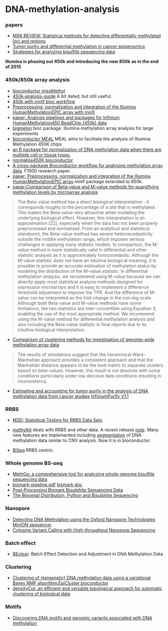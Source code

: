 # DNA-methylation-analysis


### papers
* [MINI REVIEW: Statistical methods for detecting differentially methylated loci and regions](http://biorxiv.org/content/biorxiv/early/2014/07/15/007120.full.pdf)
* [Tumor purity and differential methylation in cancer epigenomics](http://bfg.oxfordjournals.org/content/early/2016/05/18/bfgp.elw016.long)
* [Strategies for analyzing bisulfite sequencing data](http://www.biorxiv.org/content/early/2017/02/17/109512)

**Illumina is phasing out 450k and introducing the new 850k as in the end of 2015**
### 450k/850k array analysis
* [bioconductor missMethyl](https://www.bioconductor.org/packages/release/bioc/html/missMethyl.html)  
* [450k-analysis-guide](https://github.com/crazyhottommy/450k-analysis-guide) A bit dated, but still useful.
* [450k with minif bioc workflow](https://www.bioconductor.org/help/course-materials/2015/BioC2015/methylation450k.html)
* [Preprocessing, normalization and integration of the Illumina HumanMethylationEPIC array with minfi](http://bioinformatics.oxfordjournals.org/content/early/2016/12/28/bioinformatics.btw691.full)
* [paper: Analysis pipelines and packages for Infinium HumanMethylation450 BeadChip (450k) data](http://www.sciencedirect.com/science/article/pii/S1046202314002692)
* [bigmelon](http://bioconductor.org/packages/devel/bioc/html/bigmelon.html) bioc package. Illumina methylation array analysis for large experiments
* [bioconductor MEAL](http://bioconductor.org/packages/devel/bioc/vignettes/MEAL/inst/doc/MEAL.html) MEAL aims to facilitate the analysis of Illumina Methylation 450K chips   
* [an R package for normalization of DNA methylation data when there are multiple cell or tissue types.](https://github.com/GreenwoodLab/funtooNorm)
* [normalize450K bioconductor](http://bioconductor.org/packages/devel/bioc/html/normalize450K.html)
* [A cross-package Bioconductor workflow for analysing methylation array data](http://f1000research.com/articles/5-1281/v1). F1000 research paper.
* [paper: Preprocessing, normalization and integration of the Illumina HumanMethylationEPIC array](http://biorxiv.org/content/early/2016/07/23/065490) minif package extended to 850k.
* [paper:Comparison of Beta-value and M-value methods for quantifying methylation levels by microarray analysis](http://bmcbioinformatics.biomedcentral.com/articles/10.1186/1471-2105-11-587)  

>The Beta-value method has a direct biological interpretation - it corresponds roughly to the percentage of a site that is methylated. This makes the Beta-value very attractive when modeling the underlying biological effect. However, this interpretation is an approximation [22], especially when the data has not been properly preprocessed and normalized. From an analytical and statistical standpoint, the Beta-value method has severe heteroscedasticity outside the middle methylation range, which imposes serious challenges in applying many statistic models. In comparison, the M-value method is more statistically valid in differential and other statistic analysis as it is approximately homoscedastic. Although the M-value statistic does not have an intuitive biological meaning, it is possible to provide an accurate estimation of methylation status by modeling the distribution of the M-value statistic. In differential methylation analysis, we recommend using M-value because we can directly apply most statistical analysis methods designed for expression microarrays and it is easy to implement a difference threshold adjustment to improve the TPR. And the difference of M-value can be interpreted as the fold-change in the non-log scale. Although both Beta-value and M-value methods have some limitations, the two statistics are inter-convertible using Equation 3, enabling the use of the most appropriate method. We recommend using the M-value method for differential methylation analysis and also including the Beta-value statistic in final reports due to its intuitive biological interpretation.

* [Comparison of clustering methods for investigation of genome-wide methylation array data](http://journal.frontiersin.org/article/10.3389/fgene.2011.00088/full)

>The results of simulations suggest that the hierarchical Ward–Manhattan approach provides a consistent approach and that the Manhattan distance appears to be the best metric to separate clusters based on beta-values. However, this result is not absolute with some conditions particularly under low decisive data conditions resulting in inconsistency.

* [Estimating and accounting for tumor purity in the analysis of DNA methylation data from cancer studies](https://genomebiology.biomedcentral.com/articles/10.1186/s13059-016-1143-5) [InfiniumPurify V1.1](https://zenodo.org/record/200214#.WP6xg7YrKuU)

### RRBS
* [M3D: Statistical Testing for RRBS Data Sets](https://www.bioconductor.org/packages/release/bioc/vignettes/M3D/inst/doc/M3D_vignette.pdf)  

* [methylkit](https://github.com/al2na/methylKit) deals with RRBS and other data. A recent release [note](http://zvfak.blogspot.com/2016/06/methylkit-v096.html). Many new features are implemented including [segmentation](http://zvfak.blogspot.de/2015/06/segmentation-of-methylation-profiles.html) of DNA methylation data similar to CNV analysis. Now it is in bioconductor.

* [BiSeq](https://www.bioconductor.org/packages/release/bioc/html/BiSeq.html) RRBS centric.

### Whole genome BS-seq
* [MethGo: a comprehensive tool for analyzing whole-genome bisulfite sequencing data](http://paoyangchen-laboratory.github.io/methgo/) 
* [bismark-pipeline.pdf](https://github.com/crazyhottommy/DNA-methylation-analysis/files/92245/bismark-pipeline.pdf) [bismark doc](https://github.com/FelixKrueger/Bismark/blob/master/Docs/README.md#viii-notes-about-different-library-types-and-commercial-kits)
* [Post-Processing Bismark Bisulphite Sequencing Data](http://blog.mcbryan.co.uk/2013/02/post-processing-bismark-bisulphite.html)  
* [The Binomial Distribution, Python and Bisulphite Sequencing](http://blog.mcbryan.co.uk/2013/02/the-binomial-distribution-python-and.html) 

### Nanopore
* [Detecting DNA Methylation using the Oxford Nanopore Technologies MinION sequencer](http://biorxiv.org/content/early/2016/04/04/047142)
* [Cytosine Variant Calling with High-throughput Nanopore Sequencing](http://biorxiv.org/content/early/2016/04/04/047134)

### Batch effect

* [BEclear](http://journals.plos.org/plosone/article?id=10.1371/journal.pone.0159921): Batch Effect Detection and Adjustment in DNA Methylation Data

### Clustering
* [Clustering of (epigenetic) DNA methylation data using a variational Bayes NMF algorithm:EpiCluster bioconductor ](http://bioconductor.org/packages/devel/bioc/html/EpiCluster.html)
* [densityCut: an efficient and versatile topological approach for automatic clustering of biological data](http://m.bioinformatics.oxfordjournals.org/content/early/2016/04/23/bioinformatics.btw227.short?rss=1)

### Motifs 
* [Discovering DNA motifs and genomic variants associated with DNA methylation](http://biorxiv.org/content/early/2016/09/06/073809)

